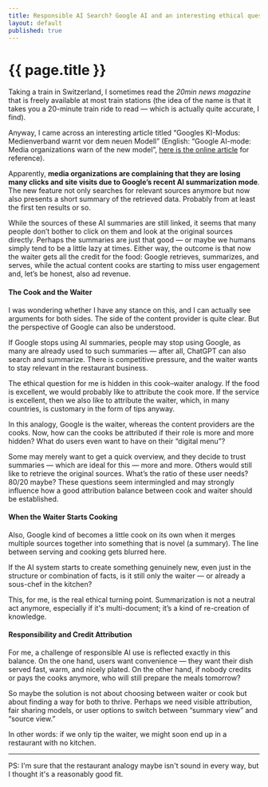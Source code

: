 ```yaml
---
title: Responsible AI Search? Google AI and an interesting ethical question
layout: default
published: true
---
```


# {{ page.title }}

Taking a train in Switzerland, I sometimes read the *20min news magazine* that is freely available at most train stations (the idea of the name is that it takes you a 20-minute train ride to read — which is actually quite accurate, I find).

Anyway, I came across an interesting article titled “Googles KI-Modus: Medienverband warnt vor dem neuen Modell” (English: “Google AI-mode: Media organizations warn of the new model”, [here is the online article](https://www.20min.ch/story/google-wie-chatgpt-googles-ki-modus-medienverband-warnt-vor-dem-neuen-modell-103429929) for reference). 

Apparently, **media organizations are complaining that they are losing many clicks and site visits due to Google’s recent AI summarization mode**. The new feature not only searches for relevant sources anymore but now also presents a short summary of the retrieved data. Probably from at least the first ten results or so.

While the sources of these AI summaries are still linked, it seems that many people don’t bother to click on them and look at the original sources directly. Perhaps the summaries are just that good — or maybe we humans simply tend to be a little lazy at times. Either way, the outcome is that now the waiter gets all the credit for the food: Google retrieves, summarizes, and serves, while the actual content cooks are starting to miss user engagement and, let’s be honest, also ad revenue.

#### The Cook and the Waiter

I was wondering whether I have any stance on this, and I can actually see arguments for both sides. The side of the content provider is quite clear. But the perspective of Google can also be understood.

If Google stops using AI summaries, people may stop using Google, as many are already used to such summaries — after all, ChatGPT can also search and summarize. There is competitive pressure, and the waiter wants to stay relevant in the restaurant business.

The ethical question for me is hidden in this cook–waiter analogy. If the food is excellent, we would probably like to attribute the cook more. If the service is excellent, then we also like to attribute the waiter, which, in many countries, is customary in the form of tips anyway.

In this analogy, Google is the waiter, whereas the content providers are the cooks. Now, how can the cooks be attributed if their role is more and more hidden? What do users even want to have on their “digital menu”?

Some may merely want to get a quick overview, and they decide to trust summaries — which are ideal for this — more and more. Others would still like to retrieve the original sources. What’s the ratio of these user needs? 80/20 maybe? These questions seem intermingled and may strongly influence how a good attribution balance between cook and waiter should be established.

#### When the Waiter Starts Cooking

Also, Google kind of becomes a little cook on its own when it merges multiple sources together into something that is novel (a summary). The line between serving and cooking gets blurred here.

If the AI system starts to create something genuinely new, even just in the structure or combination of facts, is it still only the waiter — or already a sous-chef in the kitchen?

This, for me, is the real ethical turning point. Summarization is not a neutral act anymore, especially if it's multi-document; it’s a kind of re-creation of knowledge. 

#### Responsibility and Credit Attribution

For me, a challenge of responsible AI use is reflected exactly in this balance. On the one hand, users want convenience — they want their dish served fast, warm, and nicely plated. On the other hand, if nobody credits or pays the cooks anymore, who will still prepare the meals tomorrow?

So maybe the solution is not about choosing between waiter or cook but about finding a way for both to thrive. Perhaps we need visible attribution, fair sharing models, or user options to switch between “summary view” and “source view.”

In other words: if we only tip the waiter, we might soon end up in a restaurant with no kitchen.

---

PS: I'm sure that the restaurant analogy maybe isn't sound in every way, but I thought it's a reasonably good fit.
